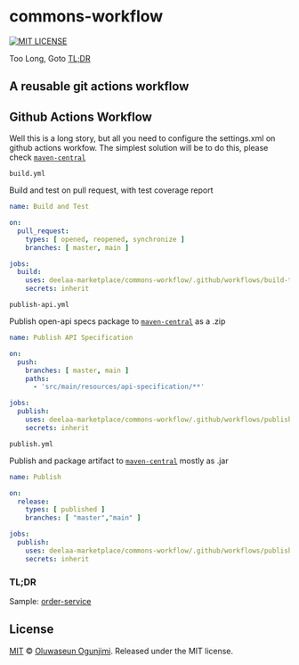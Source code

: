 # commons-workflow

[![MIT LICENSE](https://img.shields.io/badge/license-MIT-blue.svg)](https://opensource.org/licenses/MIT)

Too Long, Goto [TL;DR](#tldr)

A reusable git actions workflow
----

## Github Actions Workflow
Well this is a long story, but all you need to configure the settings.xml on github actions workfow.
The simplest solution will be to do this, please check [`maven-central`](../maven-central)

`build.yml`

Build and test on pull request, with test coverage report
```yaml
name: Build and Test

on:
  pull_request:
    types: [ opened, reopened, synchronize ]
    branches: [ master, main ]

jobs:
  build:
    uses: deelaa-marketplace/commons-workflow/.github/workflows/build-test.yml@main
    secrets: inherit
```

`publish-api.yml`

Publish open-api specs package to [`maven-central`](../maven-central) as a .zip
```yaml
name: Publish API Specification

on:
  push:
    branches: [ master, main ]
    paths:
      - 'src/main/resources/api-specification/**'

jobs:
  publish:
    uses: deelaa-marketplace/commons-workflow/.github/workflows/publish-api.yml@main
    secrets: inherit
```

`publish.yml`

Publish and package artifact to [`maven-central`](../maven-central) mostly as .jar
```yaml
name: Publish

on:
  release:
    types: [ published ]
    branches: [ "master","main" ]

jobs:
  publish:
    uses: deelaa-marketplace/commons-workflow/.github/workflows/publish-package.yml@main
    secrets: inherit
```

###  TL;DR
Sample: [order-service](../order-service)

## License

[MIT](https://opensource.org/licenses/MIT) © [Oluwaseun Ogunjimi](). Released under the MIT license. 
